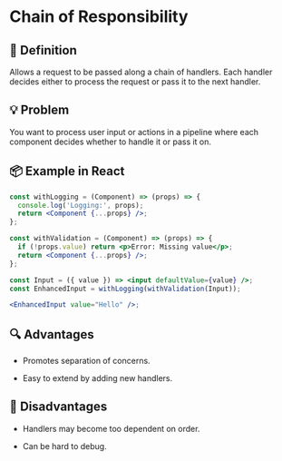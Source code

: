 # Chain of Responsibility

## 🧭 Definition

Allows a request to be passed along a chain of handlers. Each handler decides either to process the request or pass it to the next handler.

## 💡 Problem

You want to process user input or actions in a pipeline where each component decides whether to handle it or pass it on.

## 📦 Example in React

```jsx
const withLogging = (Component) => (props) => {
  console.log('Logging:', props);
  return <Component {...props} />;
};

const withValidation = (Component) => (props) => {
  if (!props.value) return <p>Error: Missing value</p>;
  return <Component {...props} />;
};

const Input = ({ value }) => <input defaultValue={value} />;
const EnhancedInput = withLogging(withValidation(Input));

<EnhancedInput value="Hello" />;
```

## 🔍 Advantages

- Promotes separation of concerns.

- Easy to extend by adding new handlers.

## 🚫 Disadvantages

- Handlers may become too dependent on order.

- Can be hard to debug.